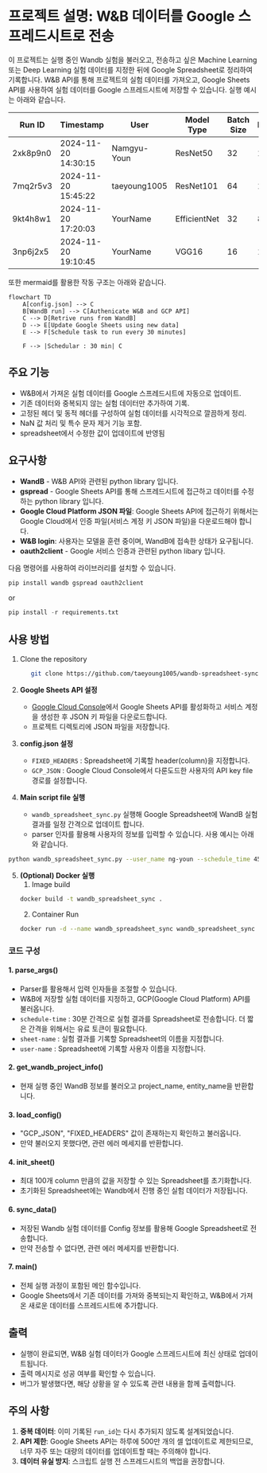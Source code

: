 # 프로젝트 설명: W&B 데이터를 Google 스프레드시트로 전송


이 프로젝트는 실행 중인 Wandb 실험을 불러오고, 전송하고 싶은 Machine Learning 또는 Deep Learning 실험 데이터를 지정한 뒤에 Google Spreadsheet로 정리하여 기록합니다. W&B API를 통해 프로젝트의 실험 데이터를 가져오고, Google Sheets API를 사용하여 실험 데이터를 Google 스프레드시트에 저장할 수 있습니다. 실행 예시는 아래와 같습니다.

| Run ID | Timestamp | User | Model Type | Batch Size | Epochs | Training Loss | Validation Loss | GPU Memory |
|--------|-----------|------|------------|---------------|------------|---------|---------------|------------|
| 2xk8p9n0 | 2024-11-20 14:30:15 | Namgyu-Youn | ResNet50 | 32 | 100 | 0.245 | 0.312 | 5.6GB |
| 7mq2r5v3 | 2024-11-20 15:45:22 | taeyoung1005 | ResNet101 | 64 | 150 | 0.198 | 0.287 | 8.2GB |
| 9kt4h8w1 | 2024-11-20 17:20:03 | YourName | EfficientNet | 32 | 80 | 0.267 | 0.295 | 4.8GB |
| 3np6j2x5 | 2024-11-20 19:10:45 | YourName | VGG16 | 16 | 120 | 0.312 | 0.358 | 6.4GB |

또한 mermaid를 활용한 작동 구조는 아래와 같습니다.
```mermaid
flowchart TD
    A[config.json] --> C
    B[WandB run] --> C[Authenicate W&B and GCP API]
    C --> D[Retrive runs from WandB]
    D --> E[Update Google Sheets using new data]
    E --> F[Schedule task to run every 30 minutes]

    F --> |Schedular : 30 min| C
```

## 주요 기능
- W&B에서 가져온 실험 데이터를 Google 스프레드시트에 자동으로 업데이트.
- 기존 데이터와 중복되지 않는 실험 데이터만 추가하여 기록.
- 고정된 헤더 및 동적 헤더를 구성하여 실험 데이터를 시각적으로 깔끔하게 정리.
- NaN 값 처리 및 특수 문자 제거 기능 포함.
- spreadsheet에서 수정한 값이 업데이트에 반영됨


## 요구사항

- **WandB** - W&B API와 관련된 python library 입니다.
- **gspread** - Google Sheets API를 통해 스프레드시트에 접근하고 데이터를 수정하는 python library 입니다.
- **Google Cloud Platform JSON 파일**: Google Sheets API에 접근하기 위해서는 Google Cloud에서 인증 파일(서비스 계정 키 JSON 파일)을 다운로드해야 합니다.
- **W&B login**: 사용자는 모델을 훈련 중이며, WandB에 접속한 상태가 요구됩니다.
- **oauth2client** - Google 서비스 인증과 관련된 python libary 입니다.

다음 명령어를 사용하여 라이브러리를 설치할 수 있습니다.

```bash
pip install wandb gspread oauth2client
```
or
```python
pip install -r requirements.txt
```



## 사용 방법
1. Clone the repository
   ```bash
      git clone https://github.com/taeyoung1005/wandb-spreadsheet-sync.git
   ```

1. **Google Sheets API 설정**
   - [Google Cloud Console](https://console.cloud.google.com/)에서 Google Sheets API를 활성화하고 서비스 계정을 생성한 후 JSON 키 파일을 다운로드합니다.
   - 프로젝트 디렉토리에 JSON 파일을 저장합니다.

2. **config.json 설정**
   - `FIXED_HEADERS` : Spreadsheet에 기록할 header(column)을 지정합니다.
   - `GCP_JSON` : Google Cloud Console에서 다룬도드한 사용자의 API key file 경로를 설정합니다.

3. **Main script file 실행**
   - `wandb_spreadsheet_sync.py` 실행해 Google Spreadsheet에 WandB 실험 결과를 일정 간격으로 업데이트 합니다.
   - parser 인자를 활용해 사용자의 정보를 입력할 수 있습니다. 사용 예시는 아래와 같습니다.

```bash
python wandb_spreadsheet_sync.py --user_name ng-youn --schedule_time 45
```

5. **(Optional) Docker 실행**
   1. Image build
   ```bash
   docker build -t wandb_spreadsheet_sync .
   ```
   2. Container Run
   ```bash
   docker run -d --name wandb_spreadsheet_sync wandb_spreadsheet_sync
   ```

### 코드 구성
#### 1. **parse_args()**
   - Parser를 활용해서 입력 인자들을 조절할 수 있습니다.
   - W&B에 저장할 실험 데이터를 지정하고, GCP(Google Cloud Platform) API를 불러옵니다.
   - `schedule-time` : 30분 간격으로 실험 결과를 Spreadsheet로 전송합니다. 더 짧은 간격을 위해서는 유료 토큰이 필요합니다.
   - `sheet-name` : 실험 결과를 기록할 Spreadsheet의 이름을 지정합니다.
   - `user-name` : Spreadsheet에 기록할 사용자 이름을 지정합니다.

#### 2. **get_wandb_project_info()**
   - 현재 실행 중인 WandB 정보를 불러오고 project_name, entity_name을 반환합니다.

#### 3. **load_config()**
   - "GCP_JSON", "FIXED_HEADERS" 값이 존재하는지 확인하고 불러옵니다.
   - 만약 불러오지 못했다면, 관련 에러 메세지를 반환합니다.

#### 4. **init_sheet()**
   - 최대 100개 column 만큼의 값을 저장할 수 있는 Spreadsheet를 초기화합니다.
   - 초기화된 Spreadsheet에는 Wandb에서 진행 중인 실험 데이터가 저장됩니다.


#### 6. **sync_data()**
   - 저장된 Wandb 실험 데이터를 Config 정보를 활용해 Google Spreadsheet로 전송합니다.
   - 만약 전송할 수 없다면, 관련 에러 메세지를 반환합니다.

#### 7. **main()**
   - 전체 실행 과정이 포함된 메인 함수입니다.
   - Google Sheets에서 기존 데이터를 가져와 중복되는지 확인하고, W&B에서 가져온 새로운 데이터를 스프레드시트에 추가합니다.





## 출력
- 실행이 완료되면, W&B 실험 데이터가 Google 스프레드시트에 최신 상태로 업데이트됩니다.
- 출력 메시지로 성공 여부를 확인할 수 있습니다.
- 버그가 발생했다면, 해당 상황을 알 수 있도록 관련 내용을 함께 출력합니다.


## 주의 사항
1. **중복 데이터**: 이미 기록된 `run_id`는 다시 추가되지 않도록 설계되었습니다.
2. **API 제한**: Google Sheets API는 하루에 500만 개의 셀 업데이트로 제한되므로, 너무 자주 또는 대량의 데이터를 업데이트할 때는 주의해야 합니다.
3. **데이터 유실 방지**: 스크립트 실행 전 스프레드시트의 백업을 권장합니다.
